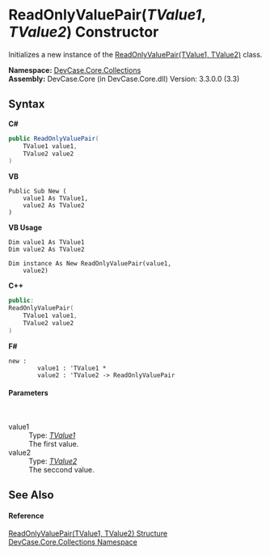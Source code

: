 # ReadOnlyValuePair(*TValue1*, *TValue2*) Constructor 
 

Initializes a new instance of the <a href="T_DevCase_Core_Collections_ReadOnlyValuePair_2">ReadOnlyValuePair(TValue1, TValue2)</a> class.

**Namespace:**&nbsp;<a href="N_DevCase_Core_Collections">DevCase.Core.Collections</a><br />**Assembly:**&nbsp;DevCase.Core (in DevCase.Core.dll) Version: 3.3.0.0 (3.3)

## Syntax

**C#**<br />
``` C#
public ReadOnlyValuePair(
	TValue1 value1,
	TValue2 value2
)
```

**VB**<br />
``` VB
Public Sub New ( 
	value1 As TValue1,
	value2 As TValue2
)
```

**VB Usage**<br />
``` VB Usage
Dim value1 As TValue1
Dim value2 As TValue2

Dim instance As New ReadOnlyValuePair(value1, 
	value2)
```

**C++**<br />
``` C++
public:
ReadOnlyValuePair(
	TValue1 value1, 
	TValue2 value2
)
```

**F#**<br />
``` F#
new : 
        value1 : 'TValue1 * 
        value2 : 'TValue2 -> ReadOnlyValuePair
```


#### Parameters
&nbsp;<dl><dt>value1</dt><dd>Type: <a href="T_DevCase_Core_Collections_ReadOnlyValuePair_2">*TValue1*</a><br />The first value.</dd><dt>value2</dt><dd>Type: <a href="T_DevCase_Core_Collections_ReadOnlyValuePair_2">*TValue2*</a><br />The seccond value.</dd></dl>

## See Also


#### Reference
<a href="T_DevCase_Core_Collections_ReadOnlyValuePair_2">ReadOnlyValuePair(TValue1, TValue2) Structure</a><br /><a href="N_DevCase_Core_Collections">DevCase.Core.Collections Namespace</a><br />